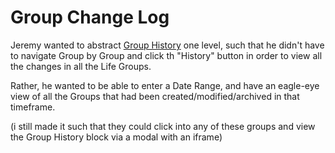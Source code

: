 # Group Change Log
Jeremy wanted to abstract [Group History](https://rock.vrl.church/page/565?GroupId=44037) one level, such that he didn't have to navigate Group by Group and click th "History" button in order to view all the changes in all the Life Groups.

Rather, he wanted to be able to enter a Date Range, and have an eagle-eye view of all the Groups that had been created/modified/archived in that timeframe.

(i still made it such that they could click into any of these groups and view the Group History block via a modal with an iframe)